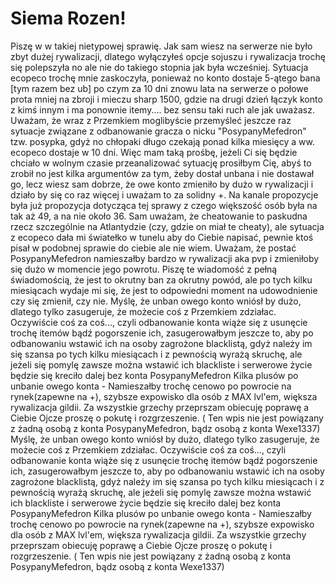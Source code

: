 # Siema Rozen!
Piszę w w takiej nietypowej sprawię. Jak sam wiesz na serwerze nie było zbyt dużej rywalizacji, dlatego wyłączyłeś opcje sojuszu i rywalizacja trochę się polepszyła no ale nie do takiego stopnia jak była wcześniej. Sytuacja ecopeco trochę mnie zaskoczyła, ponieważ no konto dostaje 5-ątego bana [tym razem bez ub] po czym za 10 dni znowu lata na serwerze o połowe prota mniej na zbroji i mieczu sharp 1500, gdzie na drugi dzień łączyk konto z kimś innym i ma ponownie itemy.... bez sensu taki ruch ale jak uważasz. Uważam, że wraz z Przemkiem moglibyście przemyśleć jeszcze raz sytuacje związane z odbanowanie gracza o nicku "PosypanyMefedron" tzw. posypka, gdyż no chłopaki długo czekają ponad kilka miesięcy a ww. ecopeco dostaje w 10 dni. Więc mam taką prośbę, jeżeli Ci się będzie chciało w wolnym czasie przeanalizować sytuację prosiłbym Cię, abyś to zrobił no jest kilka argumentów za tym, żeby dostał unbana i nie dostawał go, lecz wiesz sam dobrze, że owe konto zmieniło by dużo w rywalizacji i działo by się co raz więcej i uważam to za solidny +. Na kanale propozycje była już propozycja dotycząca tej sprawy z czego większość osób była na tak aż 49, a na nie około 36. Sam uważam, że cheatowanie to paskudna rzecz szczególnie na Atlantydzie (czy, gdzie on miał te cheaty), ale sytuacja z ecopeco dała mi światełko w tunelu aby do Ciebie napisać, pewnie ktoś pisał w podobnej sprawie do ciebie ale nie wiem. Uważam, że postać PosypanyMefedron namieszałby bardzo w rywalizacji aka pvp i zmieniłoby się dużo w momencie jego powrotu. Piszę te wiadomość z pełną świadomością, że jest to okrutny ban za okrutny powód, ale po tych kilku miesiącach wydaje mi się, że jest to odpowiedni moment na udowodnienie czy się zmienił, czy nie. Myślę, że unban owego konto wniósł by dużo, dlatego tylko zasugeruje, że możecie coś z Przemkiem zdziałac. Oczywiście coś za coś..., czyli odbanowanie konta wiąże się z usunęcie trochę itemów bądź pogorszenie ich, zasugerowałbym jeszcze to, aby po odbanowaniu wstawić ich na osoby zagrożone blacklistą, gdyż należy im się szansa po tych kilku miesiącach i z pewnością wyrażą skruchę, ale jeżeli się pomylę zawsze można wstawić ich blackliste i serwerowe życie będzie się kreciło dalej bez konta PosypanyMefedron
Kilka plusów po unbanie owego konta - Namieszałby trochę cenowo po powrocie na rynek(zapewne na +), szybsze expowisko dla osób z MAX lvl'em, większa rywalizacja gildii.
Za wszystkie grzechy przeprszam obiecuję poprawę a Ciebie Ojcze proszę o pokutę i rozgrzeszenie. ( Ten wpis nie jest powiązany z żadną osobą z konta PosypanyMefedron, bądz osobą z konta Wexe1337)
Myślę, że unban owego konto wniósł by dużo, dlatego tylko zasugeruje, że możecie coś z Przemkiem zdziałac. Oczywiście coś za coś..., czyli odbanowanie konta wiąże się z usunęcie trochę itemów bądź pogorszenie ich, zasugerowałbym jeszcze to, aby po odbanowaniu wstawić ich na osoby zagrożone blacklistą, gdyż należy im się szansa po tych kilku miesiącach i z pewnością wyrażą skruchę, ale jeżeli się pomylę zawsze można wstawić ich blackliste i serwerowe życie będzie się kreciło dalej bez konta PosypanyMefedron
Kilka plusów po unbanie owego konta - Namieszałby trochę cenowo po powrocie na rynek(zapewne na +), szybsze expowisko dla osób z MAX lvl'em, większa rywalizacja gildii.
Za wszystkie grzechy przeprszam obiecuję poprawę a Ciebie Ojcze proszę o pokutę i rozgrzeszenie. ( Ten wpis nie jest powiązany z żadną osobą z konta PosypanyMefedron, bądz osobą z konta Wexe1337)
